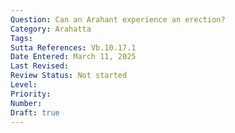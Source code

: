 ```yaml
---
Question: Can an Arahant experience an erection?
Category: Arahatta
Tags:
Sutta References: Vb.10.17.1
Date Entered: March 11, 2025
Last Revised:
Review Status: Not started
Level: 
Priority: 
Number: 
Draft: true
---
```

